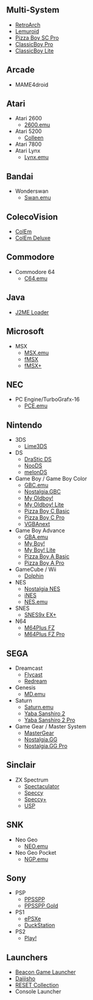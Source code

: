 ## Multi-System
- [RetroArch](https://play.google.com/store/apps/details?id=com.retroarch)
- [Lemuroid](https://play.google.com/store/apps/details?id=org.mupen64plusae.v3.fzurita.pro)
- [Pizza Boy SC Pro](https://play.google.com/store/apps/details?id=it.dbtecno.pizzaboyscpro)
- [ClassicBoy Pro](https://play.google.com/store/apps/details?id=com.portableandroid.classicboy&hl=en&gl=us)
- [ClassicBoy Lite](https://play.google.com/store/apps/details?id=com.portableandroid.classicboyLite&hl=en&gl=us)

## Arcade
- MAME4droid
## Atari
- Atari 2600
  - [2600.emu](https://play.google.com/store/apps/details?id=com.explusalpha.A2600Emu)
- Atari 5200
  - [Colleen](https://play.google.com/store/apps/details?id=name.nick.jubanka.colleen)
- Atari 7800
- Atari Lynx
  - [Lynx.emu](https://play.google.com/store/apps/details?id=com.explusalpha.NesEmu)

## Bandai
- Wonderswan
  - [Swan.emu](https://play.google.com/store/apps/details?id=com.explusalpha.NesEmu)

## ColecoVision
- [ColEm](https://play.google.com/store/apps/details?id=com.fms.colem)
- [ColEm Deluxe](https://play.google.com/store/apps/details?id=com.fms.colem.deluxe)

## Commodore
- Commodore 64
  - [C64.emu](https://play.google.com/store/apps/details?id=com.explusalpha.C64Emu)
 
## Java
- [J2ME Loader](https://play.google.com/store/apps/details?id=ru.playsoftware.j2meloader)

## Microsoft
- MSX
  - [MSX.emu](https://play.google.com/store/apps/details?id=com.explusalpha.MsxEmu)
  - [fMSX](https://play.google.com/store/apps/details?id=com.fms.fmsx)
  - [fMSX+](https://play.google.com/store/apps/details?id=com.fms.fmsx.deluxe)

## NEC
- PC Engine/TurboGrafx-16
  - [PCE.emu](https://play.google.com/store/apps/details?id=com.PceEmu)

## Nintendo
- 3DS
  - [Lime3DS](https://play.google.com/store/apps/details?id=org.ppsspp.ppssppgold)
- DS
  - [DraStic DS](https://play.google.com/store/apps/details?id=org.mupen64plusae.v3.fzurita.pro)
  - [NooDS](https://play.google.com/store/apps/details?id=com.hydra.noods)
  - [melonDS](https://play.google.com/store/apps/details?id=me.magnum.melonds)
- Game Boy / Game Boy Color
  - [GBC.emu](https://play.google.com/store/apps/details?id=com.explusalpha.GbcEmu)
  - [Nostalgia.GBC](https://play.google.com/store/apps/details?id=com.nostalgiaemulators.gbcfull&hl=en&gl=us)
  - [My Oldboy!](https://play.google.com/store/apps/details?id=com.fastemulator.gbc)
  - [My Oldboy! Lite](https://play.google.com/store/apps/details?id=com.fastemulator.gbcfree)
  - [Pizza Boy C Basic](https://play.google.com/store/apps/details?id=it.dbtecno.pizzaboy)
  - [Pizza Boy C Pro](https://play.google.com/store/apps/details?id=it.dbtecno.pizzaboypro)
  - [VGBAnext](https://play.google.com/store/apps/details?id=com.fms.emu)
- Game Boy Advance
  - [GBA.emu](https://play.google.com/store/apps/details?id=com.explusalpha.NesEmu)
  - [My Boy!](https://play.google.com/store/apps/details?id=org.mupen64plusae.v3.fzurita.pro)
  - [My Boy! Lite](https://play.google.com/store/apps/details?id=org.mupen64plusae.v3.fzurita.pro)
  - [Pizza Boy A Basic](https://play.google.com/store/apps/details?id=org.mupen64plusae.v3.fzurita.pro)
  - [Pizza Boy A Pro](https://play.google.com/store/apps/details?id=org.mupen64plusae.v3.fzurita.pro)
- GameCube / Wii
  - [Dolphin](https://play.google.com/store/apps/details?id=org.dolphinemu.dolphinemu)
- NES
  - [Nostalgia NES](https://play.google.com/store/apps/details?id=com.nostalgiaemulators.neslite)
  - [iNES](https://play.google.com/store/apps/details?id=com.fms.ines)
  - [NES.emu](https://play.google.com/store/apps/details?id=com.explusalpha.NesEmu)
- SNES
  - [SNES9x EX+](https://play.google.com/store/apps/details?id=com.explusalpha.Snes9xPlus)
- N64
  - [M64Plus FZ](https://play.google.com/store/apps/details?id=org.mupen64plusae.v3.fzurita)
  - [M64Plus FZ Pro](https://play.google.com/store/apps/details?id=org.mupen64plusae.v3.fzurita.pro)

## SEGA
- Dreamcast
  - [Flycast](https://play.google.com/store/apps/details?id=com.explusalpha.Snes9xPlus)
  - [Redream](https://play.google.com/store/apps/details?id=org.ppsspp.ppssppgold)
- Genesis
  - [MD.emu](https://play.google.com/store/apps/details?id=com.explusalpha.NesEmu)
- Saturn
  - [Saturn.emu](https://play.google.com/store/apps/details?id=com.explusalpha.NesEmu)
  - [Yaba Sanshiro 2](https://play.google.com/store/apps/details?id=org.devmiyax.yabasanshioro2)
  - [Yaba Sanshiro 2 Pro](https://play.google.com/store/apps/details?id=org.devmiyax.yabasanshioro2.pro)
- Game Gear / Master System
  - [MasterGear](https://play.google.com/store/apps/details?id=com.fms.mg)
  - [Nostalgia.GG](https://play.google.com/store/apps/details?id=com.nostalgiaemulators.ggfull)
  - [Nostalgia.GG Pro](https://play.google.com/store/apps/details?id=com.nostalgiaemulators.gglite)


## Sinclair
- ZX Spectrum
  - [Spectaculator](https://play.google.com/store/apps/details?id=com.spectaculator.spectaculator)
  - [Speccy](https://play.google.com/store/apps/details?id=com.fms.speccy)
  - [Speccy+](https://play.google.com/store/apps/details?id=com.fms.colem)
  - [USP](https://play.google.com/store/apps/details?id=app.usp)
 
## SNK
- Neo Geo
  - [NEO.emu](https://play.google.com/store/apps/details?id=com.explusalpha.NeoEmu)
- Neo Geo Pocket
  - [NGP.emu](https://play.google.com/store/apps/details?id=com.explusalpha.NgpEmu)
## Sony
- PSP
  - [PPSSPP](https://play.google.com/store/apps/details?id=it.dbtecno.pizzaboypro)
  - [PPSSPP Gold](https://play.google.com/store/apps/details?id=org.ppsspp.ppssppgold)
- PS1
  - [ePSXe](https://play.google.com/store/apps/details?id=org.ppsspp.ppssppgold)
  - [DuckStation](https://play.google.com/store/apps/details?id=com.github.stenzek.duckstation)
- PS2
  - [Play!](https://play.google.com/store/apps/details?id=com.virtualapplications.play) 
## Launchers
- [Beacon Game Launcher](https://play.google.com/store/apps/details?id=com.radikal.gamelauncher&hl=en&gl=us)
- [Daijisho](https://play.google.com/store/apps/details?id=com.magneticchen.daijishou&hl=en&gl=us)
- [RESET Collection](https://play.google.com/store/apps/details?id=com.retroloungelab.resetcollection&hl=en&gl=us)
- Console Launcher

